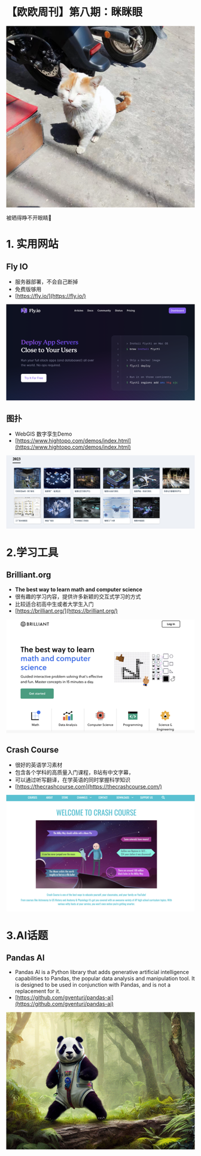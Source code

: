 # 【欧欧周刊】第八期：眯眯眼

![被晒得睁不开眼睛👀](%E3%80%90%E6%AC%A7%E6%AC%A7%E5%91%A8%E5%88%8A%E3%80%91%E7%AC%AC%E5%85%AB%E6%9C%9F%EF%BC%9A%E7%9C%AF%E7%9C%AF%E7%9C%BC%2091af8b0eca0648c9b96dd7247b5b629e/Untitled.png)

被晒得睁不开眼睛👀

# 1. 实用网站

## Fly IO

- 服务器部署，不会自己断掉
- 免费版够用
- [https://fly.io/](https://fly.io/)

![Untitled](%E3%80%90%E6%AC%A7%E6%AC%A7%E5%91%A8%E5%88%8A%E3%80%91%E7%AC%AC%E5%85%AB%E6%9C%9F%EF%BC%9A%E7%9C%AF%E7%9C%AF%E7%9C%BC%2091af8b0eca0648c9b96dd7247b5b629e/Untitled%201.png)

## 图扑

- WebGIS 数字孪生Demo
- [https://www.hightopo.com/demos/index.html](https://www.hightopo.com/demos/index.html)

![Untitled](%E3%80%90%E6%AC%A7%E6%AC%A7%E5%91%A8%E5%88%8A%E3%80%91%E7%AC%AC%E5%85%AB%E6%9C%9F%EF%BC%9A%E7%9C%AF%E7%9C%AF%E7%9C%BC%2091af8b0eca0648c9b96dd7247b5b629e/Untitled%202.png)

# 2.学习工具

## Brilliant.org

- ****The best way to learn math and computer science****
- 很有趣的学习内容，提供许多新颖的交互式学习的方式
- 比较适合初高中生或者大学生入门
- [https://brilliant.org/](https://brilliant.org/)

![Untitled](%E3%80%90%E6%AC%A7%E6%AC%A7%E5%91%A8%E5%88%8A%E3%80%91%E7%AC%AC%E5%85%AB%E6%9C%9F%EF%BC%9A%E7%9C%AF%E7%9C%AF%E7%9C%BC%2091af8b0eca0648c9b96dd7247b5b629e/Untitled%203.png)

## Crash Course

- 很好的英语学习素材
- 包含各个学科的高质量入门课程，B站有中文字幕，
- 可以通过听写翻译，在学英语的同时掌握科学知识
- [https://thecrashcourse.com](https://thecrashcourse.com/)

![Untitled](%E3%80%90%E6%AC%A7%E6%AC%A7%E5%91%A8%E5%88%8A%E3%80%91%E7%AC%AC%E5%85%AB%E6%9C%9F%EF%BC%9A%E7%9C%AF%E7%9C%AF%E7%9C%BC%2091af8b0eca0648c9b96dd7247b5b629e/Untitled%204.png)

# 3.AI话题

## Pandas AI

- Pandas AI is a Python library that adds generative artificial intelligence capabilities to Pandas, the popular data analysis and manipulation tool. It is designed to be used in conjunction with Pandas, and is not a replacement for it.
- [https://github.com/gventuri/pandas-ai](https://github.com/gventuri/pandas-ai)

![Untitled](%E3%80%90%E6%AC%A7%E6%AC%A7%E5%91%A8%E5%88%8A%E3%80%91%E7%AC%AC%E5%85%AB%E6%9C%9F%EF%BC%9A%E7%9C%AF%E7%9C%AF%E7%9C%BC%2091af8b0eca0648c9b96dd7247b5b629e/Untitled%205.png)